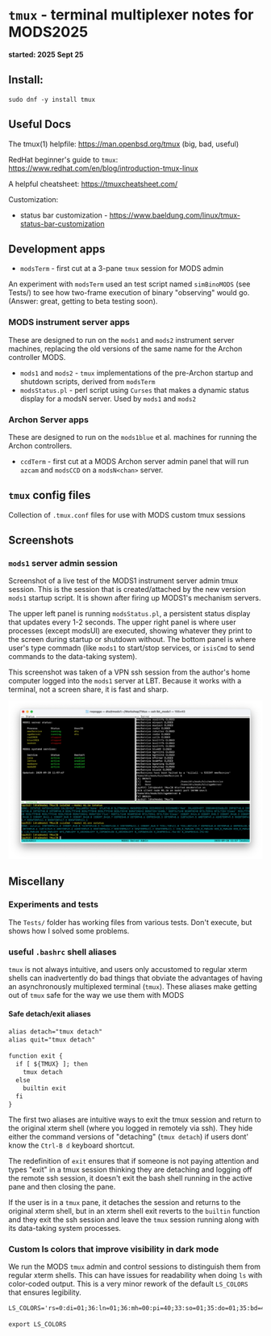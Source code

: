 # `tmux` - terminal multiplexer notes for MODS2025

<b>started: 2025 Sept 25</b>

## Install:
```
sudo dnf -y install tmux
```

## Useful Docs

The tmux(1) helpfile: https://man.openbsd.org/tmux (big, bad, useful)

RedHat beginner's guide to `tmux`: https://www.redhat.com/en/blog/introduction-tmux-linux

A helpful cheatsheet: https://tmuxcheatsheet.com/

Customization: 
 * status bar customization - https://www.baeldung.com/linux/tmux-status-bar-customization

## Development apps

 * `modsTerm` - first cut at a 3-pane `tmux` session for MODS admin

An experiment with `modsTerm` used an test script named `simBinoMODS` (see Tests/) to see how
two-frame execution of binary "observing" would go.  (Answer: great, getting to beta testing soon).

### MODS instrument server apps

These are designed to run on the `mods1` and `mods2` instrument server machines, replacing the old
versions of the same name for the Archon controller MODS.

 * `mods1` and `mods2` - `tmux` implementations of the pre-Archon startup and shutdown scripts, derived from `modsTerm`
 * `modsStatus.pl` - perl script using `Curses` that makes a dynamic status display for a modsN server.  Used by `mods1` and `mods2`

### Archon Server apps

These are designed to run on the `mods1blue` et al. machines for running the Archon controllers.

 * `ccdTerm` - first cut at a MODS Archon server admin panel that will run `azcam` and `modsCCD` on a `modsN<chan>` server.

## `tmux` config files

Collection of `.tmux.conf` files for use with MODS custom tmux sessions

## Screenshots

### `mods1` server admin session

Screenshot of a live test of the MODS1 instrument server admin tmux session.  This is the session that is created/attached
by the new version `mods1` startup script.  It is shown after firing up MODS1's mechanism servers.  

The upper left panel is running `modsStatus.pl`, a persistent status display that updates every 1-2 seconds.  The upper right panel is where
user processes (except modsUI) are executed, showing whatever they print to the screen during startup or shutdown without.  The bottom panel
is where user's type commadn (like `mods1` to start/stop services, or `isisCmd` to send commands to the data-taking system).

This screenshot was taken of a VPN ssh session from the author's home computer logged into the `mods1` server at LBT.  Because it works
with a terminal, not a screen share, it is fast and sharp.

![mods1 server admin tmux session live test with MODS1 on 2025 Sept 28](mods1_serverAdmin_2025Sept28.png)

## Miscellany

### Experiments and tests

The `Tests/` folder has working files from various tests.  Don't execute, but shows how I solved some problems.

### useful `.bashrc` shell aliases

`tmux` is not always intuitive, and users only accustomed to regular xterm shells can inadvertently do bad things
that obviate the advantages of having an asynchronously multiplexed terminal (`tmux`).  These aliases make getting
out of `tmux` safe for the way we use them with MODS

#### Safe detach/exit aliases

```shell
alias detach="tmux detach"
alias quit="tmux detach"

function exit {
  if [ ${TMUX} ]; then
    tmux detach
  else
    builtin exit
  fi
}
```
The first two aliases are intuitive ways to exit the tmux session and return to the original 
xterm shell (where you logged in remotely via ssh). They hide either the command versions
of "detaching" (`tmux detach`) if users dont' know the `Ctrl-B d` keyboard shortcut.

The redefinition of `exit` ensures that if someone is not paying attention and types "exit" in a tmux
session thinking they are detaching and logging off the remote ssh session, it doesn't exit the
bash shell running in the active pane and then closing the pane.

If the user is in a `tmux` pane, it detaches the session and returns to the original xterm shell,
but in an xterm shell exit reverts to the `builtin` function and they exit the ssh session and leave
the `tmux` session running along with its data-taking system processes.

### Custom ls colors that improve visibility in dark mode

We run the MODS `tmux` admin and control sessions to distinguish them from
regular xterm shells.  This can have issues for readability when doing `ls` with
color-coded output.  This is a very minor rework of the default `LS_COLORS` that
ensures legibility.

```shell
LS_COLORS='rs=0:di=01;36:ln=01;36:mh=00:pi=40;33:so=01;35:do=01;35:bd=40;33;01:cd=40;33;01:or=40;31;01:mi=00:su=37;41:sg=30;43:ca=30;41:tw=30;42:ow=34;42:st=37;44:ex=01;32:*.tar=01;31:*.tgz=01;31:*.arc=01;31:*.arj=01;31:*.taz=01;31:*.lha=01;31:*.lz4=01;31:*.lzh=01;31:*.lzma=01;31:*.tlz=01;31:*.txz=01;31:*.tzo=01;31:*.t7z=01;31:*.zip=01;31:*.z=01;31:*.dz=01;31:*.gz=01;31:*.lrz=01;31:*.lz=01;31:*.lzo=01;31:*.xz=01;31:*.zst=01;31:*.tzst=01;31:*.bz2=01;31:*.bz=01;31:*.tbz=01;31:*.tbz2=01;31:*.tz=01;31:*.deb=01;31:*.rpm=01;31:*.jar=01;31:*.war=01;31:*.ear=01;31:*.sar=01;31:*.rar=01;31:*.alz=01;31:*.ace=01;31:*.zoo=01;31:*.cpio=01;31:*.7z=01;31:*.rz=01;31:*.cab=01;31:*.wim=01;31:*.swm=01;31:*.dwm=01;31:*.esd=01;31:*.jpg=01;35:*.jpeg=01;35:*.mjpg=01;35:*.mjpeg=01;35:*.gif=01;35:*.bmp=01;35:*.pbm=01;35:*.pgm=01;35:*.ppm=01;35:*.tga=01;35:*.xbm=01;35:*.xpm=01;35:*.tif=01;35:*.tiff=01;35:*.png=01;35:*.svg=01;35:*.svgz=01;35:*.mng=01;35:*.pcx=01;35:*.mov=01;35:*.mpg=01;35:*.mpeg=01;35:*.m2v=01;35:*.mkv=01;35:*.webm=01;35:*.webp=01;35:*.ogm=01;35:*.mp4=01;35:*.m4v=01;35:*.mp4v=01;35:*.vob=01;35:*.qt=01;35:*.nuv=01;35:*.wmv=01;35:*.asf=01;35:*.rm=01;35:*.rmvb=01;35:*.flc=01;35:*.avi=01;35:*.fli=01;35:*.flv=01;35:*.gl=01;35:*.dl=01;35:*.xcf=01;35:*.xwd=01;35:*.yuv=01;35:*.cgm=01;35:*.emf=01;35:*.ogv=01;35:*.ogx=01;35:*.aac=00;36:*.au=00;36:*.flac=00;36:*.m4a=00;36:*.mid=00;36:*.midi=00;36:*.mka=00;36:*.mp3=00;36:*.mpc=00;36:*.ogg=00;36:*.ra=00;36:*.wav=00;36:*.oga=00;36:*.opus=00;36:*.spx=00;36:*.xspf=00;36:';

export LS_COLORS
```


